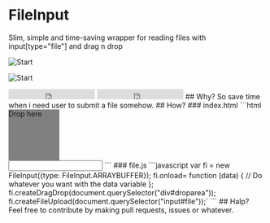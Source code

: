 # FileInput
Slim, simple and time-saving wrapper for reading files with input[type="file"] and drag n drop

![Start](https://img.shields.io/github/stars/and3k5/FileInput.svg)

![Start](https://img.shields.io/github/release/and3k5/FileInput.svg)
<iframe src="https://ghbtns.com/github-btn.html?user=and3k5&repo=FileInput&type=fork&count=true" frameborder="0" scrolling="0" width="170px" height="20px"></iframe>
<iframe src="https://ghbtns.com/github-btn.html?user=and3k5&repo=FileInput&type=star&count=true" frameborder="0" scrolling="0" width="170px" height="20px"></iframe>
## Why?
So save time when i need user to submit a file somehow.
## How?
### index.html
```html
<script src="js/FileInput.js"></script>
<div id="drop" style="width:100px;height:100px;background-color:grey">
    Drop here
</div>
<input id="fileupload">
```
### file.js
```javascript
var fi = new FileInput({type: FileInput.ARRAYBUFFER});
fi.onload= function (data) {
    // Do whatever you want with the data variable
};
fi.createDragDrop(document.querySelector("div#droparea"));
fi.createFileUpload(document.querySelector("input#file"));`
```
## Halp?
Feel free to contribute by making pull requests, issues or whatever.